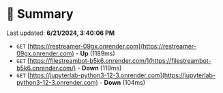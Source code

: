 # 📖 Summary
Last updated: **6/21/2024, 3:40:06 PM**

- `GET` [https://restreamer-09gx.onrender.com](https://restreamer-09gx.onrender.com) - **Up** (1189ms)
- `GET` [https://filestreambot-b5k6.onrender.com/](https://filestreambot-b5k6.onrender.com/) - **Down** (119ms)
- `GET` [https://jupyterlab-python3-12-3.onrender.com](https://jupyterlab-python3-12-3.onrender.com) - **Down** (104ms)
